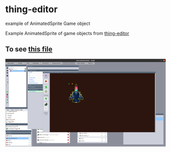 # thing-editor
example of AnimatedSprite Game object

Example AnimatedSprite of game objects from [thing-editor](https://github.com/Megabyteceer/thing-editor)

## To see [this file](https://github.com/MatsMaker/thing-editor/blob/main/src/game-objects/animated-sprite.js)

![Game preview](/preview.png?raw=true "Game preview")